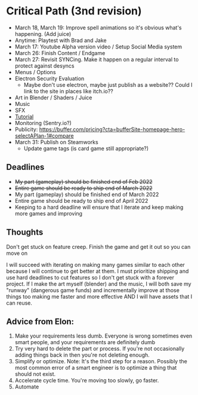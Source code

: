 # Critical Path (3nd revision)
- March 18, March 19: Improve spell animations so it's obvious what's happening. (Add juice)
- Anytime: Playtest with Brad and Jake
- March 17: Youtube Alpha version video / Setup Social Media system
- March 26: Finish Content / Endgame
- March 27: Revisit SYNCing.  Make it happen on a regular interval to protect against desyncs
- Menus / Options
- Electron Security Evaluation
    - Maybe don't use electron, maybe just publish as a website??  Could I link to the site in places like itch.io??
- Art in Blender / Shaders / Juice
- Music
- SFX
- [Tutorial](https://www.youtube.com/watch?v=-GV814cWiAw)
- Monitoring (Sentry.io?)
- Publicity: https://buffer.com/pricing?cta=bufferSite-homepage-hero-selectAPlan-1#compare      
- March 31: Publish on Steamworks
    - Update game tags (is card game still appropriate?)

## Deadlines
- ~~My part (gameplay) should be finished end of Feb 2022~~
- ~~Entire game should be ready to ship end of March 2022~~
- My part (gameplay) should be finished end of March 2022
- Entire game should be ready to ship end of April 2022
- Keeping to a hard deadline will ensure that I iterate and keep making more games and improving
## Thoughts
Don't get stuck on feature creep.  Finish the game and get it out so you can move on

I will succeed with iterating on making many games similar to each other because I will continue to get better at them.  I must prioritize shipping and use hard deadlines to cut features so I don't get stuck with a forever project.
If I make the art myself (blender) and the music, I will both save my "runway" (dangerous game funds) and incrementally improve at those things too making me faster and more effective AND I will have assets that I can reuse.

## Advice from Elon:
1. Make your requirements less dumb.  Everyone is wrong sometimes even smart people, and your requirements are definitely dumb
2. Try very hard to delete the part or process.  If you're not occasionally adding things back in then you're not deleting enough.
3. Simplify or optimize.  Note: It's the third step for a reason. Possibly the most common error of a smart engineer is to optimize a thing that should not exist.
4. Accelerate cycle time.  You're moving too slowly, go faster.
5. Automate